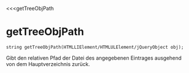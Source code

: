 ﻿<<<getTreeObjPath

# getTreeObjPath

```fnpreview
string getTreeObjPath(HTMLLIElement/HTMLULElement/jQueryObject obj);
```
Gibt den relativen Pfad der Datei des angegebenen Eintrages ausgehend von dem Hauptverzeichnis zurück.